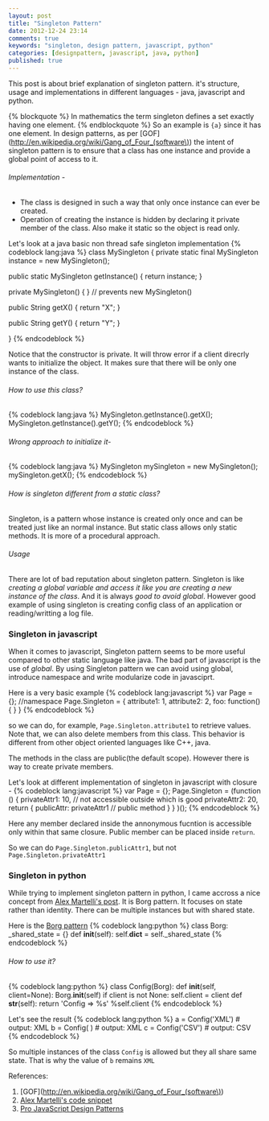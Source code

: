 ```yaml
---
layout: post
title: "Singleton Pattern"
date: 2012-12-24 23:14
comments: true
keywords: "singleton, design pattern, javascript, python"
categories: [designpattern, javascript, java, python]
published: true
---
```

This post is about brief explanation of singleton pattern. it's structure, usage and implementations in different languages - java, javascript and python.

{% blockquote %}
In mathematics the term singleton defines a set exactly having one element.
{% endblockquote %}
So an example is `{a}` since it has one element.
In design patterns, as per [GOF](http://en.wikipedia.org/wiki/Gang_of_Four_(software\)) the intent of singleton pattern is to ensure that a class has one instance and provide a global point of access to it.

###### Implementation -
* The class is designed in such a way that only once instance can ever be created.
* Operation of creating the instance is hidden by declaring it private member of the class. Also make it static so the object is read only.

Let's look at a java basic non thread safe singleton implementation
{% codeblock lang:java %}
class MySingleton {
  private static final MySingleton instance = new MySingleton();

  public static MySingleton getInstance() {
    return instance;
  }

  private MySingleton() { } // prevents new MySingleton()

  public String getX() { return "X"; }

  public String getY() { return "Y"; }

}
{% endcodeblock %}

Notice that the constructor is private. It will throw error if a client direcrly wants to initialize the object. It makes sure that there will be only one instance of the class.

###### How to use this class?
{% codeblock lang:java %}
MySingleton.getInstance().getX();
MySingleton.getInstance().getY();
{% endcodeblock %}

###### Wrong approach to initialize it-
{% codeblock lang:java %}
MySingleton mySingleton = new MySingleton();
mySingleton.getX();
{% endcodeblock %}

###### How is singleton different from a static class? <br />
Singleton, is a pattern whose instance is created only once and can be treated just like an normal instance. But static class allows only static methods. It is more of a procedural approach.

###### Usage
There are lot of bad reputation about singleton pattern. Singleton is like *creating a global variable and access it like you are creating a new instance of the class*. And it is always *good to avoid global*. However good example of using singleton is creating config class of an application or reading/writting a log file.

<!--more-->

###  Singleton in javascript
When it comes to javascript, Singleton pattern seems to be more useful compared to other static language like java. The bad part of javascript is the use of *global*. By using Singleton pattern we can avoid using global, introduce namespace and write modularize code in javasciprt.

Here is a very basic example
{% codeblock lang:javascript %}
var Page = {}; //namespace
Page.Singleton = {
 attribute1: 1,
 attribute2: 2,
 foo: function() {
 }
}
{% endcodeblock %}

so we can do, for example,  `Page.Singleton.attribute1` to retrieve values. Note that, we can also delete members from this class. This behavior is different from other object oriented languages like C++, java.

The methods in the class are public(the default scope). However there is way to create private members.

Let's look at different implementation of singleton in javascript with closure -
{% codeblock lang:javascript %}
var Page = {};
Page.Singleton = (function () {
  privateAttr1: 10, // not accessible outside which is good
  privateAttr2: 20,
  return {
    publicAttr: privateAttr1 // public method
  }
 }
)();
{% endcodeblock %}

Here any member declared inside the annonymous fucntion is accessible only within that same closure. Public member can be placed inside `return`.

So we can do `Page.Singleton.publicAttr1`, but not `Page.Singleton.privateAttr1`


### Singleton in python
While trying to implement singleton pattern in python, I came accross a nice concept from [Alex Martelli's post](http://code.activestate.com/recipes/66531/#c20). It is Borg pattern. It focuses on state rather than identity. There can be multiple instances but with shared state.

Here is the [Borg pattern](http://code.activestate.com/recipes/66531/#c20)
{% codeblock lang:python %}
class Borg:
  _shared_state = {}
  def __init__(self):
    self.__dict__ = self._shared_state
{% endcodeblock %}

###### How to use it?
{% codeblock lang:python %}
class Config(Borg):
  def __init__(self, client=None):
    Borg.__init__(self)
    if client is not None: self.client = client
  def __str__(self):
    return 'Config => %s' %self.client
{% endcodeblock %}

Let's see the result
{% codeblock lang:python %}
a = Config('XML') # output: XML
b = Config( ) # output: XML
c = Config('CSV') # output: CSV
{% endcodeblock %}

So multiple instances of the class `Config` is allowed but they all share same state. That is why the value of `b` remains `XML`


References: <br />
1. [GOF](http://en.wikipedia.org/wiki/Gang_of_Four_(software\)) <br />
2. [Alex Martelli's code snippet](http://code.activestate.com/recipes/66531/#c20) <br />
3. [Pro JavaScript Design Patterns](http://www.amazon.com/JavaScript-Design-Patterns-Recipes-Problem-Solution/dp/159059908X)
